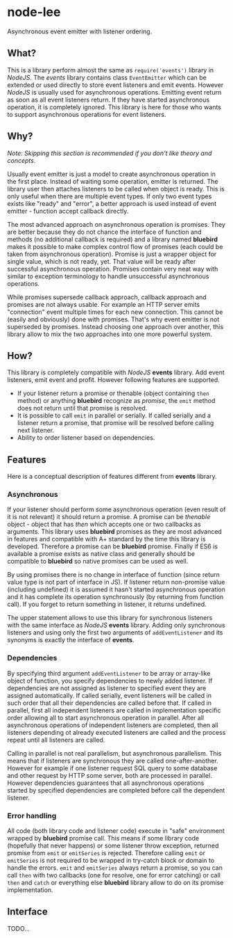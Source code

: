 # node-lee
Asynchronous event emitter with listener ordering.

## What?

This is a library perform almost the same as ``require('events')`` library in *NodeJS*. The *events* library contains
class ``EventEmitter`` which can be extended or used directly to store event listeners and emit events. However
*NodeJS* is usually used for asynchronous operations. Emitting event return as soon as all event listeners return. If
they have started asynchronous operation, it is completely ignored. This library is here for those who wants to support
asynchronous operations for event listeners.

## Why?

*Note: Skipping this section is recommended if you don't like theory and concepts.*

Usually event emitter is just a model to create asynchronous operation in the first place. Instead of waiting some
operation, emitter is returned. The library user then attaches listeners to be called when object is ready. This is
only useful when there are multiple event types. If only two event types exists like "ready" and "error", a better
approach is used instead of event emitter - function accept callback directly.

The most advanced approach on asynchronous operation is promises. They are better because they do not chance the
interface of function and methods (no additional callback is required) and a library named **bluebird** makes it
possible to make complex control flow of promises (each could be taken from asynchronous operation). Promise is just a
wrapper object for single value, which is not ready, yet. That value will be ready after successful asynchronous
operation. Promises contain very neat way with similar to exception terminology to handle unsuccessful asynchronous
operations.

While promises supersede callback approach, callback approach and promises are not always usable. For example an HTTP
server emits "connection" event multiple times for each new connection. This cannot be (easily and obviously) done with
promises. That's why event emitter is not superseded by promises. Instead choosing one approach over another, this
library allow to mix the two approaches into one more powerful system.

## How?

This library is completely compatible with *NodeJS* **events** library. Add event listeners, emit event and profit.
However following features are supported.

* If your listener return a promise or thenable (object containing ``then`` method) or anything **bluebird** recognize
as *promise*, the ``emit`` method does not return until that promise is resolved.
* It is possible to call ``emit`` in parallel or serially. If called serially and a listener return a promise, that
promise will be resolved before calling next listener.
* Ability to order listener based on dependencies.

## Features

Here is a conceptual description of features different from **events** library.

### Asynchronous

If your listener should perform some asynchronous operation (even result of it is not relevant) it should return a
promise. A promise can be *thenable* object - object that has *then* which accepts one or two callbacks as arguments.
This library uses **bluebird** promises as they are most advanced in features and compatible with A+ standard by the
time this library is developed. Therefore a promise can be **bluebird** promise. Finally if ES6 is available a promise
exists as native class and generally should be compatible to **bluebird** so native promises can be used as well.

By using promises there is no change in interface of function (since return value type is not part of interface in JS).
If listener return non-promise value (including undefined) it is assumed it hasn't started asynchronous operation and
it has complete its operation synchronously (by returning from function call). If you forget to return something in
listener, it returns undefined.

The upper statement allows to use this library for synchronous listeners with the same interface as *NodeJS* **events**
library. Adding only synchronous listeners and using only the first two arguments of ``addEventListener`` and its
synonyms is exactly the interface of **events**.

### Dependencies

By specifying third argument ``addEventListener`` to be array or array-like object of function, you specify
dependencies to newly added listener. If dependencies are not assigned as listener to specified event they are assigned
automatically. If called serially, event listeners will be called in such order that all their dependencies are called
before that. If called in parallel, first all independent listeners are called in implementation specific order
allowing all to start asynchronous operation in parallel. After all asynchronous operations of independent listeners
are completed, then all listeners depending ot already executed listeners are called and the process repeat until all
listeners are called.

Calling in parallel is not real parallelism, but asynchronous parallelism. This means that if listeners are synchronous
they are called one-after-another. However for example if one listener request SQL query to some database and other
request by HTTP some server, both are processed in parallel. However dependencies guarantees that all asynchronous
operations started by specified dependencies are completed before call the dependent listener.

### Error handling

All code (both library code and listener code) execute in "safe" environment wrapped by **bluebird** promise call.
This means if some library code (hopefully that never happens) or some listener throw exception, returned promise from
``emit`` or ``emitSeries`` is rejected. Therefore calling ``emit`` or ``emitSeries`` is not required to be wrapped in
try-catch block or domain to handle the errors. ``emit`` and ``emitSeries`` always return a promise, so you can call
``then`` with two callbacks (one for resolve, one for error catching) or call ``then`` and ``catch`` or everything else
**bluebird** library allow to do on its promise implementation.

## Interface

TODO...